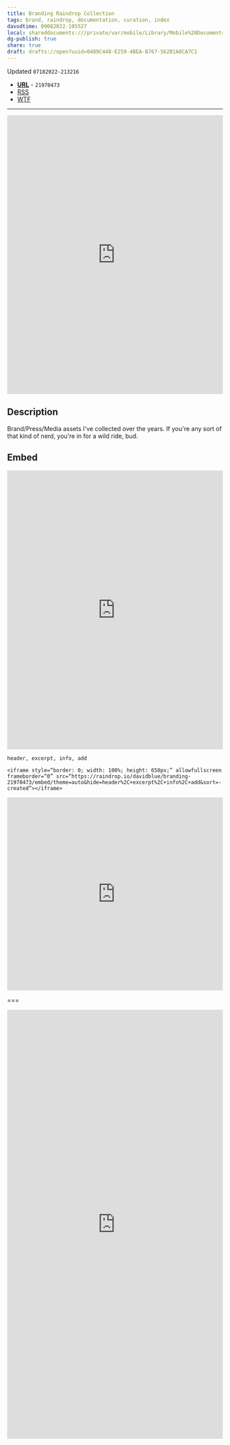 ```yaml
---
title: Branding Raindrop Collection
tags: brand, raindrop, documentation, curation, index
davodtime: 09082022-105527
local: shareddocuments:///private/var/mobile/Library/Mobile%20Documents/iCloud~md~obsidian/Documents/OBSHIDDIAN/drafts/0489C448-E259-4BEA-B767-562B1A0CA7C1.md
dg-publish: true
share: true
draft: drafts://open?uuid=0489C448-E259-4BEA-B767-562B1A0CA7C1
---
```

Updated `07182022-213216`

- [**URL**](https://raindrop.io/davidblue/branding-21970473) - `21970473`
- [RSS](https://raindrop.io/collection/21970473/feed)
- [WTF](https://davidblue.wtf/drafts/0489C448-E259-4BEA-B767-562B1A0CA7C1.html)

---

<iframe style="border: 0; width: 100%; height: 650px;" allowfullscreen frameborder="0" src="https://raindrop.io/davidblue/branding-21970473/embed/sort=-created&hide=header%2C+excerpt%2C+info%2C+add"></iframe>

## Description

Brand/Press/Media assets I've collected over the years. If you're any sort of that kind of nerd, you're in for a wild ride, bud.

## Embed

<iframe style="border: 0; width: 100%; height: 650px;" allowfullscreen frameborder="0" src="https://raindrop.io/davidblue/branding-21970473/embed/sort=-created&hide=header%2C+excerpt%2C+info%2C+add"></iframe>

`header, excerpt, info, add`

```
<iframe style=“border: 0; width: 100%; height: 650px;” allowfullscreen frameborder=“0” src=“https://raindrop.io/davidblue/branding-21970473/embed/theme=auto&hide=header%2C+excerpt%2C+info%2C+add&sort=-created”></iframe>
```

<iframe style="border: 0; width: 100%; height: 450px;" allowfullscreen frameborder="0" src="https://raindrop.io/davidblue/embed/theme=auto&hide=header%2C+excerpt%2C+info%2C+add&sort=-created"></iframe>

===

<iframe style="border: 0; width: 100%; height: 1000px;" allowfullscreen frameborder="0" src="https://raindrop.io/davidblue/embed/me/theme=auto"></iframe>